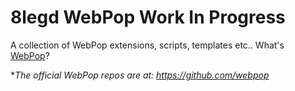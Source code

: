 8legd WebPop Work In Progress
=============================
A collection of WebPop extensions, scripts, templates etc.. What's [WebPop](http://www.webpop.com/ "Cloud CMS for Designers")?

**The official WebPop repos are at: https://github.com/webpop*
